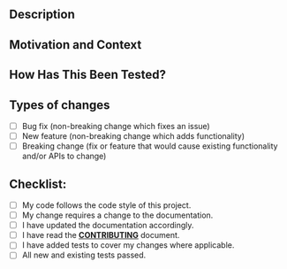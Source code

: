 <!-- Provide a general summary of your changes in the Title above -->

<!-- /!\ PLEASE NOTE: /!\
   - If your pull request is a FEATURE, it should target the DEVELOP branch
   - If your pull request is a HOTFIX, it should target the MASTER branch
   - FEATURES are branched from the DEVELOP branch
   - HOTFIXES are branched from the MASTER branch -->

## Description
<!-- Describe your changes in detail -->

## Motivation and Context
<!-- Why is this change required? What problem does it solve?
   - If it fixes an open issue, please link to the issue here. -->

## How Has This Been Tested?
<!-- Please describe in detail how you tested your changes.
   - Include details of your testing environment, and the tests you ran to
   - see how your change affects other areas of the code, etc. -->

## Types of changes
<!-- What types of changes does your code introduce?
   - Put an `x` in all the boxes that apply: -->
- [ ] Bug fix (non-breaking change which fixes an issue)
- [ ] New feature (non-breaking change which adds functionality)
- [ ] Breaking change (fix or feature that would cause existing
      functionality and/or APIs to change)

## Checklist:
<!-- Go over all the following points, and put an `x` in all
   - the boxes that apply.
   - If you're unsure about any of these, don't hesitate to ask.
   - We're here to help! -->
- [ ] My code follows the code style of this project.
- [ ] My change requires a change to the documentation.
- [ ] I have updated the documentation accordingly.
- [ ] I have read the [**CONTRIBUTING**][contributing] document.
- [ ] I have added tests to cover my changes where applicable.
- [ ] All new and existing tests passed.

<!-- You can find a link to the CONTRIBUTING document
   - near the top of this page, and in the link definition below. -->
[contributing]: https://github.com/Sharparam/cshrix-bot/blob/master/CONTRIBUTING.md
